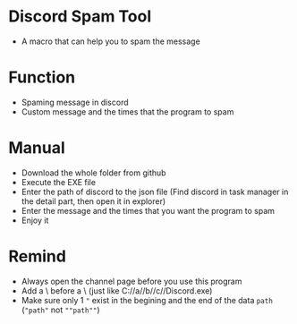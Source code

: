 # Discord Spam Tool
- A macro that can help you to spam the message

# Function
- Spaming message in discord
- Custom message and the times that the program to spam

# Manual
- Download the whole folder from github
- Execute the EXE file
- Enter the path of discord to the json file (Find discord in task manager in the detail part, then open it in explorer)
- Enter the message and the times that you want the program to spam
- Enjoy it

# Remind
- Always open the channel page before you use this program
- Add a \ before a \ (just like C://a//b//c//Discord.exe)
- Make sure only 1 `"` exist in the begining and the end of the data `path` (`"path"` not `""path""`)

